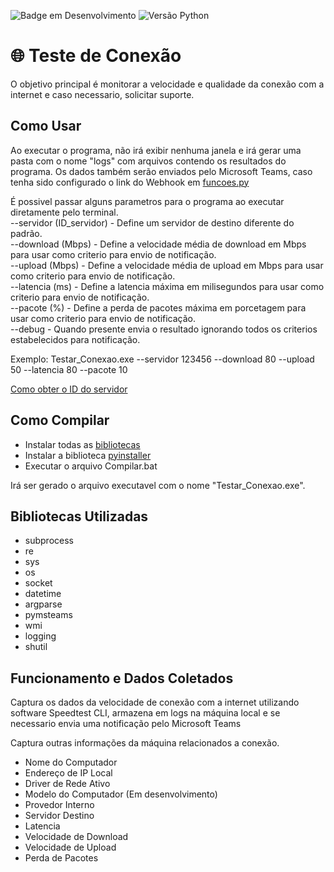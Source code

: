 ![Badge em Desenvolvimento](http://img.shields.io/static/v1?label=STATUS&message=EM%20DESENVOLVIMENTO&color=GREEN&style=flat)
![Versão Python](https://img.shields.io/badge/Python-v3.11-blue)

#  🌐 Teste de Conexão
O objetivo principal é monitorar a velocidade e qualidade da conexão com a internet e caso necessario, solicitar suporte.


## Como Usar
Ao executar o programa, não irá exibir nenhuma janela e irá gerar uma pasta com o nome "logs" com arquivos contendo os resultados do programa.
Os dados também serão enviados pelo Microsoft Teams, caso tenha sido configurado o link do Webhook em [funcoes.py](https://github.com/LeonardoSextare/Teste_de_Conexao/blob/main/Codigo/funcoes.py)


É possivel passar alguns parametros para o programa ao executar diretamente pelo terminal. <br/>
--servidor (ID_servidor) - Define um servidor de destino diferente do padrão. <br/>
--download (Mbps) - Define a velocidade média de download em Mbps para usar como criterio para envio de notificação.<br/>
--upload (Mbps) - Define a velocidade média de upload em Mbps para usar como criterio para envio de notificação.<br/>
--latencia (ms) - Define a latencia máxima em milisegundos para usar como criterio para envio de notificação.<br/>
--pacote (%) - Define a perda de pacotes máxima em porcetagem para usar como criterio para envio de notificação.<br/>
--debug - Quando presente envia o resultado ignorando todos os criterios estabelecidos para notificação.<br/>

Exemplo: Testar_Conexao.exe --servidor 123456 --download 80 --upload 50 --latencia 80 --pacote 10

[Como obter o ID do servidor](https://www.dcmembers.com/skwire/how-to-find-a-speedtest-net-server-id/)

## Como Compilar
- Instalar todas as [bibliotecas](https://github.com/LeonardoSextare/Teste_de_Conexao/edit/main/README.md#bibliotecas-utilizadas)
- Instalar a biblioteca [pyinstaller](https://pypi.org/project/pyinstaller/)
- Executar o arquivo Compilar.bat


Irá ser gerado o arquivo executavel com o nome "Testar_Conexao.exe".


## Bibliotecas Utilizadas
- subprocess
- re
- sys
- os
- socket
- datetime
- argparse
- pymsteams
- wmi
- logging
- shutil


## Funcionamento e Dados Coletados
Captura os dados da velocidade de conexão com a internet utilizando software Speedtest CLI, armazena em logs na máquina local e se necessario envia uma notificação pelo Microsoft Teams

Captura outras informações da máquina relacionados a conexão.

- Nome do Computador
- Endereço de IP Local
- Driver de Rede Ativo
- Modelo do Computador (Em desenvolvimento)
- Provedor Interno
- Servidor Destino
- Latencia
- Velocidade de Download
- Velocidade de Upload
- Perda de Pacotes


